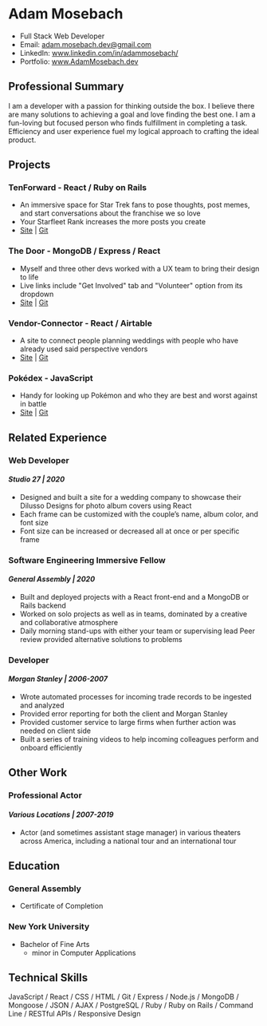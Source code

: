 # Adam Mosebach
* Full Stack Web Developer
* Email: adam.mosebach.dev@gmail.com
* LinkedIn: www.linkedin.com/in/adammosebach/
* Portfolio: www.AdamMosebach.dev


## Professional Summary
I am a developer with a passion for thinking outside the box. I believe there are many solutions to achieving a goal and love finding the best one.  I am a fun-loving but focused person who finds fulfillment in completing a task. Efficiency and user experience fuel my logical approach to crafting the ideal product.

## Projects

### TenForward - React / Ruby on Rails
* An immersive space for Star Trek fans to pose thoughts, post memes, and start conversations about the franchise we so love
* Your Starfleet Rank increases the more posts you create
* [Site](https://tenforward.netlify.app/) | [Git](https://github.com/adamjmosebach/TenForward)

### The Door - MongoDB / Express / React
* Myself and three other devs worked with a UX team to bring their design to life
* Live links include "Get Involved" tab and "Volunteer" option from its dropdown
* [Site](https://the-door-nyc.netlify.app/) | [Git](https://github.com/adamjmosebach/The-Door)

### Vendor-Connector - React / Airtable
* A site to connect people planning weddings with people who have already used said perspective vendors
* [Site](https://vendor-connector.netlify.app/) | [Git](https://github.com/adamjmosebach/wedding-planning-app)

### Pokédex - JavaScript
* Handy for looking up Pokémon and who they are best and worst against in battle
* [Site](https://adamjmosebach.github.io/pokedex/) | [Git](https://github.com/adamjmosebach/pokedex)


## Related Experience

### Web Developer
#### *Studio 27 | 2020*

* Designed and built a site for a wedding company to showcase their Dilusso Designs for photo album covers using React
* Each frame can be customized with the couple’s name, album color, and font size
* Font size can be increased or decreased all at once or per specific frame


### Software Engineering Immersive Fellow
#### *General Assembly | 2020*

* Built and deployed projects with a React front-end and a MongoDB or Rails backend
* Worked on solo projects as well as in teams, dominated by a creative and collaborative atmosphere
* Daily morning stand-ups with either your team or supervising lead
Peer review provided alternative solutions to problems


### Developer
#### *Morgan Stanley | 2006-2007*

* Wrote automated processes for incoming trade records to be ingested and analyzed
* Provided error reporting for both the client and Morgan Stanley
* Provided customer service to large firms when further action was needed on client side
* Built a series of training videos to help incoming colleagues perform and onboard efficiently


## Other Work

### Professional Actor
#### *Various Locations | 2007-2019*

* Actor (and sometimes assistant stage manager) in various theaters across America, including a national tour and an international tour


## Education

### General Assembly  
* Certificate of Completion

### New York University
* Bachelor of Fine Arts 
    * minor in Computer Applications


## Technical Skills

JavaScript / 
React / 
CSS / 
HTML /
Git /
Express / 
Node.js / 
MongoDB / 
Mongoose / 
JSON / AJAX / 
PostgreSQL / 
Ruby / 
Ruby on Rails / 
Command Line / 
RESTful APIs / 
Responsive Design